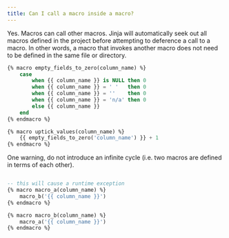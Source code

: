 ```yaml
---
title: Can I call a macro inside a macro?
---
```


Yes. Macros can call other macros. Jinja will automatically seek out all macros defined in the project before attempting to deference a call to a macro. In other words, a macro that invokes another macro does not need to be defined in the same file or directory.

```sql
{% macro empty_fields_to_zero(column_name) %}
    case
        when {{ column_name }} is NULL then 0
        when {{ column_name }} = ' '   then 0
        when {{ column_name }} = ''    then 0
        when {{ column_name }} = 'n/a' then 0
        else {{ column_name }}
    end
{% endmacro %}

{% macro uptick_values(column_name) %}
    {{ empty_fields_to_zero('column_name') }} + 1
{% endmacro %}

```

One warning, do not introduce an infinite cycle (i.e. two macros are defined in terms of each other).

```sql

-- this will cause a runtime exception
{% macro macro_a(column_name) %}
    macro_b('{{ column_name }}')
{% endmacro %}

{% macro macro_b(column_name) %}
    macro_a('{{ column_name }}')
{% endmacro %}

```
